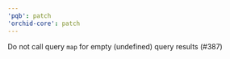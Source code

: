 ```yaml
---
'pqb': patch
'orchid-core': patch
---
```


Do not call query `map` for empty (undefined) query results (#387)
